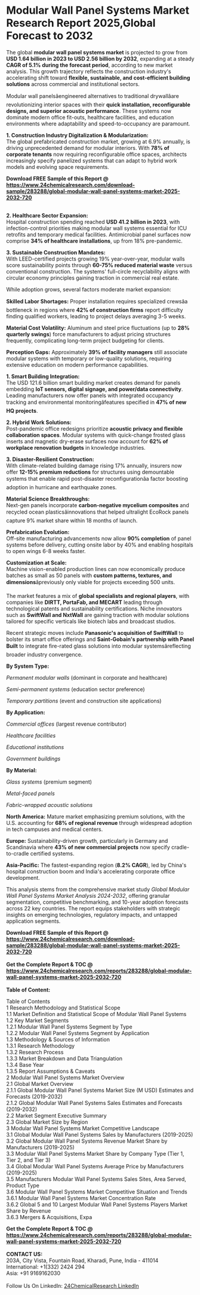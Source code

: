 <h1>Modular Wall Panel Systems Market Research Report 2025,Global Forecast to 2032</h1><p>The global <strong>modular wall panel systems market</strong> is projected to grow from <strong>USD 1.64 billion in 2023 to USD 2.56 billion by 2032</strong>, expanding at a steady <strong>CAGR of 5.1% during the forecast period</strong>, according to new market analysis. This growth trajectory reflects the construction industry's accelerating shift toward <strong>flexible, sustainable, and cost-efficient building solutions</strong> across commercial and institutional sectors.</p><p>Modular wall panelsâengineered alternatives to traditional drywallâare revolutionizing interior spaces with their <strong>quick installation, reconfigurable designs, and superior acoustic performance</strong>. These systems now dominate modern office fit-outs, healthcare facilities, and education environments where adaptability and speed-to-occupancy are paramount.</p><p><strong>1. Construction Industry Digitalization &amp; Modularization:</strong><br>
The global prefabricated construction market, growing at 6.9% annually, is driving unprecedented demand for modular interiors. With <strong>78% of corporate tenants</strong> now requiring reconfigurable office spaces, architects increasingly specify panelized systems that can adapt to hybrid work models and evolving space requirements.</p><div><b>Download FREE Sample of this Report @ 
            <a href="https://www.24chemicalresearch.com/download-sample/283288/global-modular-wall-panel-systems-market-2025-2032-720">
            https://www.24chemicalresearch.com/download-sample/283288/global-modular-wall-panel-systems-market-2025-2032-720</a></b></div><br><p><strong>2. Healthcare Sector Expansion:</strong><br>
Hospital construction spending reached <strong>USD 41.2 billion in 2023</strong>, with infection-control priorities making modular wall systems essential for ICU retrofits and temporary medical facilities. Antimicrobial panel surfaces now comprise <strong>34% of healthcare installations</strong>, up from 18% pre-pandemic.</p><p><strong>3. Sustainable Construction Mandates:</strong><br>
With LEED-certified projects growing 19% year-over-year, modular walls score sustainability points through <strong>60-75% reduced material waste</strong> versus conventional construction. The systems' full-circle recyclability aligns with circular economy principles gaining traction in commercial real estate.</p><p>While adoption grows, several factors moderate market expansion:</p><p><strong>Skilled Labor Shortages:</strong> Proper installation requires specialized crewsâa bottleneck in regions where <strong>42% of construction firms</strong> report difficulty finding qualified workers, leading to project delays averaging 3-5 weeks.</p><p><strong>Material Cost Volatility:</strong> Aluminum and steel price fluctuations (up to <strong>28% quarterly swings</strong>) force manufacturers to adjust pricing structures frequently, complicating long-term project budgeting for clients.</p><p><strong>Perception Gaps:</strong> Approximately <strong>39% of facility managers</strong> still associate modular systems with temporary or low-quality solutions, requiring extensive education on modern performance capabilities.</p><p><strong>1. Smart Building Integration:</strong><br>
The USD 121.6 billion smart building market creates demand for panels embedding <strong>IoT sensors, digital signage, and power/data connectivity</strong>. Leading manufacturers now offer panels with integrated occupancy tracking and environmental monitoringâfeatures specified in <strong>47% of new HQ projects</strong>.</p><p><strong>2. Hybrid Work Solutions:</strong><br>
Post-pandemic office redesigns prioritize <strong>acoustic privacy and flexible collaboration spaces</strong>. Modular systems with quick-change frosted glass inserts and magnetic dry-erase surfaces now account for <strong>62% of workplace renovation budgets</strong> in knowledge industries.</p><p><strong>3. Disaster-Resilient Construction:</strong><br>
With climate-related building damage rising 17% annually, insurers now offer <strong>12-15% premium reductions</strong> for structures using demountable systems that enable rapid post-disaster reconfigurationâa factor boosting adoption in hurricane and earthquake zones.</p><p><strong>Material Science Breakthroughs:</strong><br>
	Next-gen panels incorporate <strong>carbon-negative mycelium composites</strong> and recycled ocean plasticsâinnovations that helped ultralight EcoRock panels capture 9% market share within 18 months of launch.</p><p><strong>Prefabrication Evolution:</strong><br>
	Off-site manufacturing advancements now allow <strong>90% completion</strong> of panel systems before delivery, cutting onsite labor by 40% and enabling hospitals to open wings 6-8 weeks faster.</p><p><strong>Customization at Scale:</strong><br>
	Machine vision-enabled production lines can now economically produce batches as small as 50 panels with <strong>custom patterns, textures, and dimensions</strong>âpreviously only viable for projects exceeding 500 units.</p><p>The market features a mix of <strong>global specialists and regional players</strong>, with companies like <strong>DIRTT, PortaFab, and MECART</strong> leading through technological patents and sustainability certifications. Niche innovators such as <strong>SwiftWall and NxtWall</strong> are gaining traction with modular solutions tailored for specific verticals like biotech labs and broadcast studios.</p><p>Recent strategic moves include <strong>Panasonic's acquisition of SwiftWall</strong> to bolster its smart office offerings and <strong>Saint-Gobain's partnership with Panel Built</strong> to integrate fire-rated glass solutions into modular systemsâreflecting broader industry convergence.</p><p><strong>By System Type:</strong></p><p><em>Permanent modular walls</em> (dominant in corporate and healthcare)</p><p><em>Semi-permanent systems</em> (education sector preference)</p><p><em>Temporary partitions</em> (event and construction site applications)</p><p><strong>By Application:</strong></p><p><em>Commercial offices</em> (largest revenue contributor)</p><p><em>Healthcare facilities</em></p><p><em>Educational institutions</em></p><p><em>Government buildings</em></p><p><strong>By Material:</strong></p><p><em>Glass systems</em> (premium segment)</p><p><em>Metal-faced panels</em></p><p><em>Fabric-wrapped acoustic solutions</em></p><p><strong>North America:</strong> Mature market emphasizing premium solutions, with the U.S. accounting for <strong>68% of regional revenue</strong> through widespread adoption in tech campuses and medical centers.</p><p><strong>Europe:</strong> Sustainability-driven growth, particularly in Germany and Scandinavia where <strong>43% of new commercial projects</strong> now specify cradle-to-cradle certified systems.</p><p><strong>Asia-Pacific:</strong> The fastest-expanding region (<strong>8.2% CAGR</strong>), led by China's hospital construction boom and India's accelerating corporate office development.</p><p>This analysis stems from the comprehensive market study <em>Global Modular Wall Panel Systems Market Analysis 2024-2032</em>, offering granular segmentation, competitive benchmarking, and 10-year adoption forecasts across 22 key countries. The report equips stakeholders with strategic insights on emerging technologies, regulatory impacts, and untapped application segments.</p><div><b>Download FREE Sample of this Report @ 
            <a href="https://www.24chemicalresearch.com/download-sample/283288/global-modular-wall-panel-systems-market-2025-2032-720">
            https://www.24chemicalresearch.com/download-sample/283288/global-modular-wall-panel-systems-market-2025-2032-720</a></b></div><br><div><b>Get the Complete Report & TOC @ 
            <a href="https://www.24chemicalresearch.com/reports/283288/global-modular-wall-panel-systems-market-2025-2032-720">
            https://www.24chemicalresearch.com/reports/283288/global-modular-wall-panel-systems-market-2025-2032-720</a></b></div><br>
            <b>Table of Content:</b><p>Table of Contents<br />
1 Research Methodology and Statistical Scope<br />
1.1 Market Definition and Statistical Scope of Modular Wall Panel Systems<br />
1.2 Key Market Segments<br />
1.2.1 Modular Wall Panel Systems Segment by Type<br />
1.2.2 Modular Wall Panel Systems Segment by Application<br />
1.3 Methodology & Sources of Information<br />
1.3.1 Research Methodology<br />
1.3.2 Research Process<br />
1.3.3 Market Breakdown and Data Triangulation<br />
1.3.4 Base Year<br />
1.3.5 Report Assumptions & Caveats<br />
2 Modular Wall Panel Systems Market Overview<br />
2.1 Global Market Overview<br />
2.1.1 Global Modular Wall Panel Systems Market Size (M USD) Estimates and Forecasts (2019-2032)<br />
2.1.2 Global Modular Wall Panel Systems Sales Estimates and Forecasts (2019-2032)<br />
2.2 Market Segment Executive Summary<br />
2.3 Global Market Size by Region<br />
3 Modular Wall Panel Systems Market Competitive Landscape<br />
3.1 Global Modular Wall Panel Systems Sales by Manufacturers (2019-2025)<br />
3.2 Global Modular Wall Panel Systems Revenue Market Share by Manufacturers (2019-2025)<br />
3.3 Modular Wall Panel Systems Market Share by Company Type (Tier 1, Tier 2, and Tier 3)<br />
3.4 Global Modular Wall Panel Systems Average Price by Manufacturers (2019-2025)<br />
3.5 Manufacturers Modular Wall Panel Systems Sales Sites, Area Served, Product Type<br />
3.6 Modular Wall Panel Systems Market Competitive Situation and Trends<br />
3.6.1 Modular Wall Panel Systems Market Concentration Rate<br />
3.6.2 Global 5 and 10 Largest Modular Wall Panel Systems Players Market Share by Revenue<br />
3.6.3 Mergers & Acquisitions, Expa</p><div><b>Get the Complete Report & TOC @ 
            <a href="https://www.24chemicalresearch.com/reports/283288/global-modular-wall-panel-systems-market-2025-2032-720">
            https://www.24chemicalresearch.com/reports/283288/global-modular-wall-panel-systems-market-2025-2032-720</a></b></div><br><b>CONTACT US:</b><br>
            203A, City Vista, Fountain Road, Kharadi, Pune, India - 411014<br>
            International: +1(332) 2424 294<br>
            Asia: +91 9169162030 <br><br>
            Follow Us On LinkedIn: <a href="https://www.linkedin.com/company/24chemicalresearch/">24ChemicalResearch LinkedIn</a>